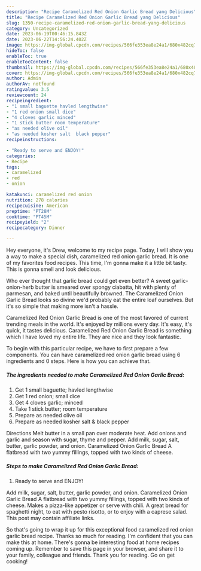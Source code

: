 ```yaml
---
description: "Recipe Caramelized Red Onion Garlic Bread yang Delicious"
title: "Recipe Caramelized Red Onion Garlic Bread yang Delicious"
slug: 1350-recipe-caramelized-red-onion-garlic-bread-yang-delicious
category: Uncategorized
date: 2023-06-19T00:46:15.843Z
date: 2023-06-22T14:56:24.402Z
image: https://img-global.cpcdn.com/recipes/566fe353ea8e24a1/680x482cq70/caramelized-red-onion-garlic-bread-recipe-main-photo.jpg
hideToc: false
enableToc: true
enableTocContent: false
thumbnail: https://img-global.cpcdn.com/recipes/566fe353ea8e24a1/680x482cq70/caramelized-red-onion-garlic-bread-recipe-main-photo.jpg
cover: https://img-global.cpcdn.com/recipes/566fe353ea8e24a1/680x482cq70/caramelized-red-onion-garlic-bread-recipe-main-photo.jpg
author: Admin
authorAv: notfound
ratingvalue: 3.5
reviewcount: 24
recipeingredient:
- "1 small baguette havled lengthwise"
- "1 red onion small dice"
- "4 cloves garlic minced"
- "1 stick butter room temperature"
- "as needed olive oil"
- "as needed kosher salt  black pepper"
recipeinstructions:

- "Ready to serve and ENJOY!"
categories:
- Recipe
tags:
- caramelized
- red
- onion

katakunci: caramelized red onion 
nutrition: 278 calories
recipecuisine: American
preptime: "PT28M"
cooktime: "PT45M"
recipeyield: "2"
recipecategory: Dinner

---
```



Hey everyone, it's Drew, welcome to my recipe page. Today, I will show you a way to make a special dish, caramelized red onion garlic bread. It is one of my favorites food recipes. This time, I'm gonna make it a little bit tasty. This is gonna smell and look delicious.

Who ever thought that garlic bread could get even better? A sweet garlic-onion-herb butter is smeared over spongy ciabatta, hit with plenty of parmesan, and baked until beautifully browned. The Caramelized Onion Garlic Bread looks so divine we&#39;d probably eat the entire loaf ourselves. But it&#39;s so simple that making more isn&#39;t a hassle.

Caramelized Red Onion Garlic Bread is one of the most favored of current trending meals in the world. It's enjoyed by millions every day. It's easy, it's quick, it tastes delicious. Caramelized Red Onion Garlic Bread is something which I have loved my entire life. They are nice and they look fantastic.


To begin with this particular recipe, we have to first prepare a few components. You can have caramelized red onion garlic bread using 6 ingredients and 0 steps. Here is how you can achieve that.

<!--inarticleads1-->

##### The ingredients needed to make Caramelized Red Onion Garlic Bread:

1. Get 1 small baguette; havled lengthwise
1. Get 1 red onion; small dice
1. Get 4 cloves garlic; minced
1. Take 1 stick butter; room temperature
1. Prepare as needed olive oil
1. Prepare as needed kosher salt &amp; black pepper


Directions Melt butter in a small pan over moderate heat. Add onions and garlic and season with sugar, thyme and pepper. Add milk, sugar, salt, butter, garlic powder, and onion. Caramelized Onion Garlic Bread A flatbread with two yummy fillings, topped with two kinds of cheese. 

<!--inarticleads2-->

##### Steps to make Caramelized Red Onion Garlic Bread:


1. Ready to serve and ENJOY!

Add milk, sugar, salt, butter, garlic powder, and onion. Caramelized Onion Garlic Bread A flatbread with two yummy fillings, topped with two kinds of cheese. Makes a pizza-like appetizer or serve with chili. A great bread for spaghetti night, to eat with pesto risotto, or to enjoy with a caprese salad. This post may contain affiliate links. 

So that's going to wrap it up for this exceptional food caramelized red onion garlic bread recipe. Thanks so much for reading. I'm confident that you can make this at home. There's gonna be interesting food at home recipes coming up. Remember to save this page in your browser, and share it to your family, colleague and friends. Thank you for reading. Go on get cooking!
